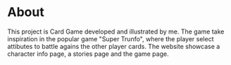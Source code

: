 # About
This project is Card Game developed and illustrated by me. The game take inspiration in the popular game "Super Trunfo", where the player select attibutes to battle agains the other player cards. 
The website showcase a character info page, a stories page and the game page. 
